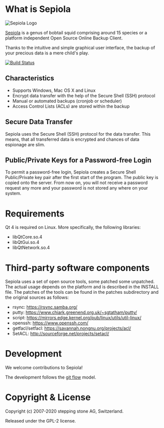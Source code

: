 # What is Sepiola

![Sepiola Logo](http://www.sepiola.org/fileadmin/templates/images/logo.png)

[Sepiola](http://www.sepiola.org) is a genus of bobtail squid comprising around 15 species or a platform independent Open Source Online Backup Client.

Thanks to the intuitive and simple graphical user interface, the backup of your precious data is a mere child's play.

[![Build Status](https://travis-ci.com/stepping-stone/sepiola.svg)](https://travis-ci.com/stepping-stone/sepiola)

## Characteristics

* Supports Windows, Mac OS X and Linux
* Encrypt data transfer with the help of the Secure Shell (SSH) protocol
* Manual or automated backups (cronjob or scheduler)
* Access Control Lists (ACLs) are stored within the backup

## Secure Data Transfer

Sepiola uses the Secure Shell (SSH) protocol for the data transfer. This means, that all transferred data is encrypted and chances of data espionage are slim.

## Public/Private Keys for a Password-free Login

To permit a password-free login, Sepiola creates a Secure Shell Public/Private key pair after the first start of the program. The public key is copied onto the server. From now on, you will not receive a password request any more and your password is not stored any where on your system.

# Requirements

Qt 4 is required on Linux. More specifically, the following libraries:
* libQtCore.so.4
* libQtGui.so.4
* libQtNetwork.so.4

# Third-party software components

Sepiola uses a set of open source tools, some patched some unpatched.
The actual usage depends on the platform and is described in the INSTALL
file. The patches of the tools can be found in the patches subdirectory and the
original sources as follows:
* rsync: https://rsync.samba.org/
* putty: https://www.chiark.greenend.org.uk/~sgtatham/putty/
* script: https://mirrors.edge.kernel.org/pub/linux/utils/util-linux/
* openssh: https://www.openssh.com/
* getfacl/setfacl: https://savannah.nongnu.org/projects/acl/
* SetACL: http://sourceforge.net/projects/setacl/

# Development

We welcome contributions to Sepiola!

The development follows the [git flow](http://nvie.com/posts/a-successful-git-branching-model/) model.

# Copyright & License

Copyright (c) 2007-2020 stepping stone AG, Switzerland.

Released under the GPL-2 license.
